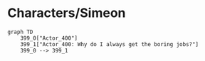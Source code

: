 # Characters/Simeon


```mermaid
graph TD
    399_0["Actor_400"]
    399_1["Actor_400: Why do I always get the boring jobs?"]
    399_0 --> 399_1
```